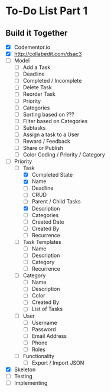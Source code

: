 # To-Do List Part 1

## Build it Together

- [x] Codementor.io
- [x] <http://collabedit.com/dsac3>
- [ ] Model
  - [ ] Add a Task
  - [ ] Deadline
  - [ ] Completed / Incomplete
  - [ ] Delete Task
  - [ ] Reorder Task
  - [ ] Priority
  - [ ] Categories
  - [ ] Sorting based on ???
  - [ ] Filter based on Categories
  - [ ] Subtasks
  - [ ] Assign a task to a User
  - [ ] Reward / Feedback
  - [ ] Share or Publish
  - [ ] Color Coding / Priority / Category
- [ ] Priority
  - [ ] Task
    - [x] Completed State
    - [x] Name
    - [ ] Deadline
    - [ ] CRUD
    - [ ] Parent / Child Tasks
    - [x] Description
    - [ ] Categories
    - [ ] Created Date
    - [ ] Created By
    - [ ] Recurrence
  - [ ] Task Templates
    - [ ] Name
    - [ ] Description
    - [ ] Category
    - [ ] Recurrence
  - [ ] Category
    - [ ] Name
    - [ ] Description
    - [ ] Color
    - [ ] Created By
    - [ ] List of Tasks
  - [ ] User
    - [ ] Username
    - [ ] Password
    - [ ] Email Address
    - [ ] Phone
    - [ ] Roles
  - [ ] Functionality
    - [ ] Export / Import JSON
- [x] Skeleton
- [ ] Testing
- [ ] Implementing
